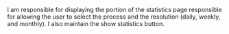 I am responsible for displaying the portion of the statistics
page responsible for allowing the user to select the
process and the resolution (daily, weekly, and monthly).
I also maintain the show statistics button. 